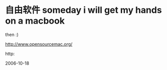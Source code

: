 # 自由软件 someday i will get my hands on a macbook

then :) 

http://www.opensourcemac.org/

http:

2006-10-18